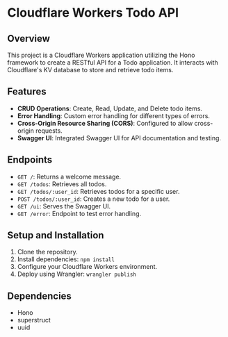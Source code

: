 # Cloudflare Workers Todo API

## Overview
This project is a Cloudflare Workers application utilizing the Hono framework to create a RESTful API for a Todo application. It interacts with Cloudflare's KV database to store and retrieve todo items.

## Features
- **CRUD Operations**: Create, Read, Update, and Delete todo items.
- **Error Handling**: Custom error handling for different types of errors.
- **Cross-Origin Resource Sharing (CORS)**: Configured to allow cross-origin requests.
- **Swagger UI**: Integrated Swagger UI for API documentation and testing.

## Endpoints
- `GET /`: Returns a welcome message.
- `GET /todos`: Retrieves all todos.
- `GET /todos/:user_id`: Retrieves todos for a specific user.
- `POST /todos/:user_id`: Creates a new todo for a user.
- `GET /ui`: Serves the Swagger UI.
- `GET /error`: Endpoint to test error handling.

## Setup and Installation
1. Clone the repository.
2. Install dependencies: `npm install`
3. Configure your Cloudflare Workers environment.
4. Deploy using Wrangler: `wrangler publish`

## Dependencies
- Hono
- superstruct
- uuid
